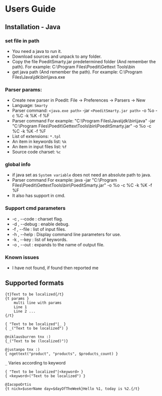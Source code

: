 Users Guide
========================

## Installation - Java

### set file in path

* You need a java to run it.
* Download sources and unpack to any folder.
* Copy the file PoeditSmarty.jar predetermined folder (And remember the path).  For example: C:\Program Files\Poedit\Gettext Tools\bin
* get java path (And remember the path). For example: C:\Program Files\Java\jdk\bin\java.exe

### Parser params:

* Create new parser in Poedit: File -> Preferences -> Parsers -> New
* Language: `Smarty`
* Parser command: `<java.exe path>` -jar `<PoeditSmarty.jar path>` -o %o -c %C -k %K -f %F  
* Parser command For example: "C:\Program Files\Java\jdk\bin\java" -jar "C:\Program Files\Poedit\GettextTools\bin\PoeditSmarty.jar" -o %o -c %C -k %K -f %F 
* List of extensions: `*.tpl`
* An item in keywords list: `%k`
* An item in input files list: `%f`
* Source code charset: `%c`

### global info
* if java set as `System variable` does not need an absolute path to java. 
* Parser command For example: java -jar "C:\Program Files\Poedit\GettextTools\bin\PoeditSmarty.jar" -o %o -c %C -k %K -f %F 
* It also has support in cmd.

### Support cmd parameters

* -c , --code            <Args>  <Required> : charset flag.
* -d , --debug                              : enable debug.
* -f , --file            <Args>  <Required> : list of input files.
* -h , --help                               : Display command line parameters for use.
* -k , --key             <Args>  <Required> : list of keywords.
* -o , --out             <Args>  <Required> : expands to the name of output file.

### Known issues
* I have not found, if found then reported me

## Supported formats

```
{t}Text to be localized{/t}
{t params } 
    multi line with params 
    Line 1
    Line 2 ...
{/t}
```

```
{ "Text to be localized"|_ }
{ _("Text to be localized") }
```

```
@niklausburren tnx :)
{_("Text to be (localized)")}
```

```
@justanpo tnx :)
{ ngettext("product", "products", $products_count) }
```

`_` Varies according to keyword

```
{ "Text to be localized"|<keyword> }
{ <keyword>("Text to be localized") }
```

```
@IacopoOrtis
{t nick=$userName day=$dayOfTheWeek}Hello %1, today is %2.{/t}
```
